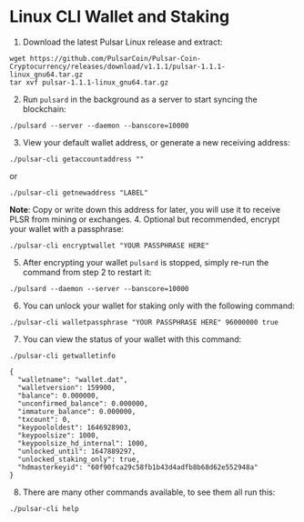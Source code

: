 # Linux CLI Wallet and Staking

 1. Download the latest Pulsar Linux release and extract:
 ```
 wget https://github.com/PulsarCoin/Pulsar-Coin-Cryptocurrency/releases/download/v1.1.1/pulsar-1.1.1-linux_gnu64.tar.gz
tar xvf pulsar-1.1.1-linux_gnu64.tar.gz
```
 2. Run `pulsard` in the background as a server to start syncing the blockchain:
 ```
 ./pulsard --server --daemon --banscore=10000
 ```
3. View your default wallet address, or generate a new receiving address:
```
./pulsar-cli getaccountaddress ""
```
or
```
./pulsar-cli getnewaddress "LABEL"
```
**Note**: Copy or write down this address for later, you will use it to receive PLSR from mining or exchanges.
4. Optional but recommended, encrypt your wallet with a passphrase:
```
./pulsar-cli encryptwallet "YOUR PASSPHRASE HERE"
```
5. After encrypting your wallet `pulsard` is stopped, simply re-run the command from step 2 to restart it:
```
./pulsard --daemon --server --banscore=10000
```
6. You can unlock your wallet for staking only with the following command:
```
./pulsar-cli walletpassphrase "YOUR PASSPHRASE HERE" 96000000 true
```
7. You can view the status of your wallet with this command:
```
./pulsar-cli getwalletinfo
```
```
{
  "walletname": "wallet.dat",
  "walletversion": 159900,
  "balance": 0.000000,
  "unconfirmed_balance": 0.000000,
  "immature_balance": 0.000000,
  "txcount": 0,
  "keypoololdest": 1646928903,
  "keypoolsize": 1000,
  "keypoolsize_hd_internal": 1000,
  "unlocked_until": 1647889297,
  "unlocked_staking_only": true,
  "hdmasterkeyid": "60f90fca29c58fb1b43d4adfb8b68d62e552948a"
}
```
8. There are many other commands available, to see them all run this:
```
./pulsar-cli help
```
